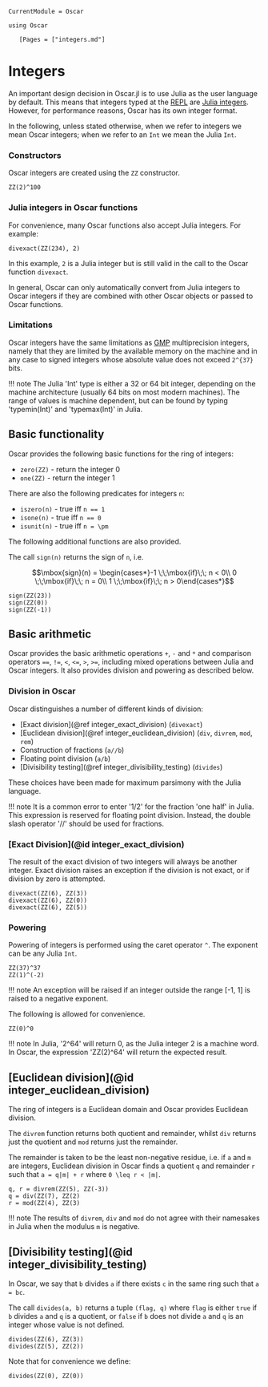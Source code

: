 ```@meta
CurrentModule = Oscar
```

```@setup oscar
using Oscar
```

```@content
   [Pages = ["integers.md"]
```

# Integers

An important design decision in Oscar.jl is to use Julia as the user language
by default. This means that integers typed at the
[REPL](https://en.wikipedia.org/wiki/Read%E2%80%93eval%E2%80%93print_loop)
are [Julia integers](https://docs.julialang.org/en/v1/manual/integers-and-floating-point-numbers/). However, for performance reasons, Oscar has its own integer format.

In the following, unless stated otherwise, when we refer to integers we mean
Oscar integers; when we refer to an `Int` we mean the Julia `Int`.

### Constructors

Oscar integers are created using the `ZZ` constructor.

```@repl oscar
ZZ(2)^100
```

### Julia integers in Oscar functions

For convenience, many Oscar functions also accept Julia integers. For example:

```@repl oscar
divexact(ZZ(234), 2)
```

In this example, `2` is a Julia integer but is still valid in the
call to the Oscar function `divexact`.

In general, Oscar can only automatically convert from Julia integers to Oscar
integers if they are combined with other Oscar objects or passed to Oscar
functions.

### Limitations

Oscar integers have the same limitations as [GMP](https://gmplib.org/)
multiprecision integers, namely that they are limited by the available memory
on the machine and in any case to signed integers whose absolute value does not
exceed ``2^{37}`` bits.

!!! note
    The Julia 'Int' type is either a 32 or 64 bit integer, depending on the
    machine architecture (usually 64 bits on most modern machines). The range of
    values is machine dependent, but can be found by typing 'typemin(Int)' and
    'typemax(Int)' in Julia.

## Basic functionality

Oscar provides the following basic functions for the ring of integers:

* `zero(ZZ)` - return the integer 0
* `one(ZZ)` - return the integer 1

There are also the following predicates for integers `n`:

* `iszero(n)` - true iff ``n == 1``
* `isone(n)` - true iff ``n == 0``
* `isunit(n)` - true iff ``n = \pm ``

The following additional functions are also provided.

The call `sign(n)` returns the sign of `n`, i.e.
```math
\mbox{sign}(n) = \begin{cases*}-1 \;\;\mbox{if}\;\; n < 0\\
0 \;\;\mbox{if}\;\; n = 0\\
1 \;\;\mbox{if}\;\; n > 0\end{cases*}
```

```@repl
sign(ZZ(23))
sign(ZZ(0))
sign(ZZ(-1))
```

## Basic arithmetic

Oscar provides the basic arithmetic operations `+`, `-` and `*` and comparison
operators `==`, `!=`, `<`, `<=`, `>`, `>=`, including mixed operations between
Julia and Oscar integers. It also provides division and powering as described
below.

### Division in Oscar

Oscar distinguishes a number of different kinds of division:

* [Exact division](@ref integer_exact_division) (`divexact`)
* [Euclidean division](@ref integer_euclidean_division) (`div`, `divrem`, `mod`, `rem`)
* Construction of fractions (`a//b`)
* Floating point division (`a/b`)
* [Divisibility testing](@ref integer_divisibility_testing) (`divides`)

These choices have been made for maximum parsimony with the Julia language.

!!! note
    It is a common error to enter '1/2' for the fraction 'one half' in Julia.
    This expression is reserved for floating point division. Instead, the
    double slash operator '//' should be used for fractions.

### [Exact Division](@id integer_exact_division)

The result of the exact division of two integers will always be another
integer. Exact division raises an exception if the division is not exact, or if
division by zero is attempted.

```@repl oscar
divexact(ZZ(6), ZZ(3))
divexact(ZZ(6), ZZ(0))
divexact(ZZ(6), ZZ(5))
```

### Powering

Powering of integers is performed using the caret operator `^`. The exponent
can be any Julia `Int`.

```@repl oscar
ZZ(37)^37
ZZ(1)^(-2)
```

!!! note
    An exception will be raised if an integer outside the range [-1, 1] is
    raised to a negative exponent.

The following is allowed for convenience.

```@repl oscar
ZZ(0)^0
```

!!! note
    In Julia, '2^64' will return 0, as the Julia integer 2 is a machine word.
    In Oscar, the expression 'ZZ(2)^64' will return the expected result.


## [Euclidean division](@id integer_euclidean_division)

The ring of integers is a Euclidean domain and Oscar provides Euclidean
division.

The `divrem` function returns both quotient and remainder, whilst `div` returns
just the quotient and `mod` returns just the remainder.

The remainder is taken to be the least non-negative residue, i.e. if ``a`` and
``m`` are integers, Euclidean division in Oscar finds a quotient ``q`` and
remainder ``r`` such that ``a = q|m| + r`` where ``0 \leq r < |m|``.

```@repl oscar
q, r = divrem(ZZ(5), ZZ(-3))
q = div(ZZ(7), ZZ(2)
r = mod(ZZ(4), ZZ(3)
```

!!! note
    The results of `divrem`, `div` and `mod` do not agree with their namesakes
    in Julia when the modulus ``m`` is negative.

## [Divisibility testing](@id integer_divisibility_testing)

In Oscar, we say that ``b`` divides ``a`` if there exists ``c`` in the same
ring such that ``a = bc``.

The call `divides(a, b)` returns a tuple `(flag, q)` where `flag` is either
`true` if `b` divides `a` and `q` is a quotient, or `false` if `b` does not
divide `a` and `q` is an integer whose value is not defined.
 
```@repl oscar
divides(ZZ(6), ZZ(3))
divides(ZZ(5), ZZ(2))
```

Note that for convenience we define:

```@repl oscar
divides(ZZ(0), ZZ(0))
```


